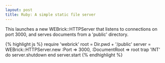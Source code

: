 ```yaml
---
layout: post
title: Ruby: A simple static file server 
---
```

This launches a new WEBrick::HTTPServer that listens to connections on port 3000, and serves documents from a 
'public' directory. 


{% highlight js %}
require 'webrick'
root = Dir.pwd + '/public'
server = WEBrick::HTTPServer.new :Port => 3000, :DocumentRoot => root
trap 'INT' do server.shutdown end
server.start
{% endhighlight %}


